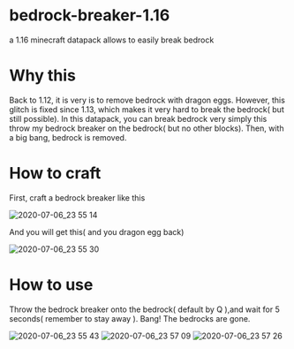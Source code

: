 # bedrock-breaker-1.16
a 1.16 minecraft datapack allows to easily break bedrock
# Why this
Back to 1.12, it is very is to remove bedrock with dragon eggs. However, this glitch is fixed since 1.13, which makes it very hard to break the bedrock( but still possible). In this datapack, you can break bedrock very simply this throw my bedrock breaker on the bedrock( but no other blocks). Then, with a big bang, bedrock is removed.

# How to craft

First, craft a bedrock breaker like this

![2020-07-06_23 55 14](https://user-images.githubusercontent.com/63455223/86613709-8ef39c00-bfe4-11ea-9c30-f82b69bffc74.png)

And you will get this( and you dragon egg back)

![2020-07-06_23 55 30](https://user-images.githubusercontent.com/63455223/86613935-d67a2800-bfe4-11ea-9f2a-5ec9797d3026.png)

# How to use

Throw the bedrock breaker onto the bedrock( default by Q ),and wait for 5 seconds( remember to stay away ). Bang! The bedrocks are gone.

![2020-07-06_23 55 43](https://user-images.githubusercontent.com/63455223/86614639-e6463c00-bfe5-11ea-9a7a-e49102cfafa4.png)
![2020-07-06_23 57 09](https://user-images.githubusercontent.com/63455223/86615997-c9126d00-bfe7-11ea-88b7-1ca4380308de.png)
![2020-07-06_23 57 26](https://user-images.githubusercontent.com/63455223/86616027-d596c580-bfe7-11ea-891f-b510b563aa73.png)
